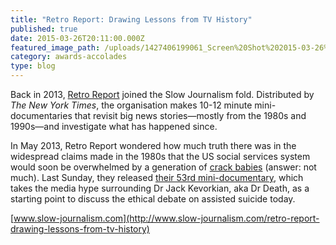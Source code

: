 ```yaml
---
title: "Retro Report: Drawing Lessons from TV History"
published: true
date: 2015-03-26T20:11:00.000Z
featured_image_path: /uploads/1427406199061_Screen%20Shot%202015-03-26%20at%205.42.52%20PM.png
category: awards-accolades
type: blog
---
```


Back in 2013, [Retro Report](http://www.retroreport.org/) joined the Slow Journalism fold. Distributed by _The New York Times_, the organisation makes 10-12 minute mini-documentaries that revisit big news stories—mostly from the 1980s and 1990s—and investigate what has happened since.

In May 2013, Retro Report wondered how much truth there was in the widespread claims made in the 1980s that the US social services system would soon be overwhelmed by a generation of [crack babies](http://www.retroreport.org/video/crack-babies-a-tale-from-the-drug-wars/) (answer: not much). Last Sunday, they released [their 53rd mini-documentary](http://www.retroreport.org/video/a-right-to-die/), which takes the media hype surrounding Dr Jack Kevorkian, aka Dr Death, as a starting point to discuss the ethical debate on assisted suicide today.

[www.slow-journalism.com](http://www.slow-journalism.com/retro-report-drawing-lessons-from-tv-history)

